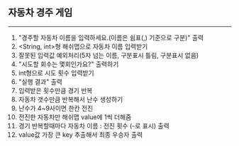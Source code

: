## 자동차 경주 게임

---------------------------------

1. "경주할 자동차 이름을 입력하세요.(이름은 쉼표(,) 기준으로 구분)" 출력
2. <String, int>형 해쉬맵으로 자동차 이름 입력받기
3. 잘못된 입력값 예외처리(5자 넘는 이름, 구분표시 틀림, 구분표시 없음)
4. "시도할 회수는 몇회인가요?" 출력하기
5. int형으로 시도 횟수 입력받기
6. "실행 결과" 출력
7. 입력받은 횟수만큼 경기 반복
8. 자동차 갯수만큼 반복해서 난수 생성하기
9. 난수가 4~9사이면 한칸 전진
10. 전진한 자동차만 해쉬맵 value에 1씩 더해줌
11. 경기 반복할때마다 자동차 이름 : 전진 횟수 (-로 표시) 출력
12. value값 가장 큰 key 추출해서 최종 우승자 출력